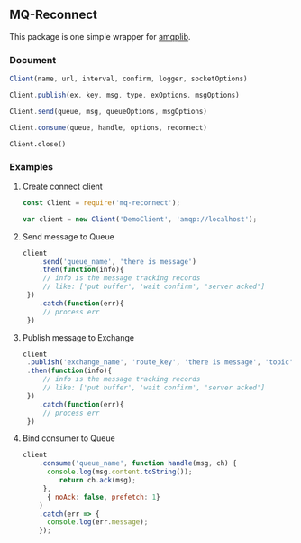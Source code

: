 ## MQ-Reconnect

This package is one simple wrapper for [amqplib](http://www.squaremobius.net/amqp.node/).

### Document

```javascript
Client(name, url, interval, confirm, logger, socketOptions)
```


```javascript
Client.publish(ex, key, msg, type, exOptions, msgOptions)
```

```javascript
Client.send(queue, msg, queueOptions, msgOptions)
```

```javascript
Client.consume(queue, handle, options, reconnect)
```

```
Client.close()
```

### Examples

1. Create connect client

   ```javascript
   const Client = require('mq-reconnect');
   
   var client = new Client('DemoClient', 'amqp://localhost');
   ```

2. Send message to Queue

   ```javascript
   client
       .send('queue_name', 'there is message')
       .then(function(info){
       	// info is the message tracking records
       	// like: ['put buffer', 'wait confirm', 'server acked']
   	})
       .catch(function(err){
       	// process err
   	})
   ```

3. Publish message to Exchange

   ```javascript
   client
   	.publish('exchange_name', 'route_key', 'there is message', 'topic')
   	.then(function(info){
       	// info is the message tracking records
       	// like: ['put buffer', 'wait confirm', 'server acked']
   	})
       .catch(function(err){
       	// process err
   	})
   ```

4. Bind consumer to Queue

   ```javascript
   client
       .consume('queue_name', function handle(msg, ch) {
         console.log(msg.content.toString());
            return ch.ack(msg);
   		},
         { noAck: false, prefetch: 1}
       )
       .catch(err => {
         console.log(err.message);
       });
   ```

